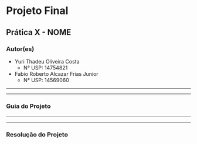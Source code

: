 # Projeto Final

## Prática X - NOME

### Autor(es)

- Yuri Thadeu Oliveira Costa
  - N° USP: 14754821
- Fabio Roberto Alcazar Frias Junior
  - N° USP: 14569060

***
***

### Guia do Projeto

####

***
***

### Resolução do Projeto
